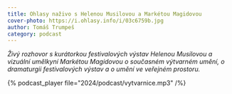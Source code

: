 ```yaml
---
title: Ohlasy naživo s Helenou Musilovou a Markétou Magidovou
cover-photo: https://i.ohlasy.info/i/03c6759b.jpg
author: Tomáš Trumpeš
category: podcast
---
```


*Živý rozhovor s kurátorkou festivalových výstav Helenou Musilovou a vizuální umělkyní Markétou Magidovou o současném výtvarném umění, o dramaturgii festivalových výstav a o umění ve veřejném prostoru.*

{% podcast_player file="2024/podcast/vytvarnice.mp3" /%}